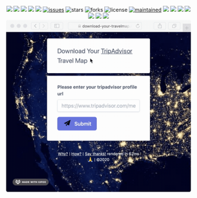<p align="center">
    <img src="https://img.shields.io/github/languages/top/christianhaller/download-your-travelmap"/>
    <img src="https://img.shields.io/badge/deno-^1.3.0-lightgrey?logo=deno">
    <img src="https://img.shields.io/badge/language-TypeScript-007ACC.svg?logo=typescript&logoColor=007ACC">
    <img src="https://img.shields.io/badge/tailwindcss%20-%2338B2AC.svg?logo=tailwind-css&logoColor=white"/>
    <img src="https://img.shields.io/github/last-commit/christianhaller/download-your-travelmap?labelColor=black">
    <a href="https://github.com/christianhaller/download-your-travelmap/issues/"><img src="https://img.shields.io/github/issues/christianhaller/download-your-travelmap" alt="issues" /></a>
    <img src="https://img.shields.io/github/stars/christianhaller/download-your-travelmap" alt="stars" />
    <img src="https://img.shields.io/github/forks/christianhaller/download-your-travelmap" alt="forks" />
    <img src="https://img.shields.io/github/license/christianhaller/download-your-travelmap" alt="license" />
    <a href="https://GitHub.com/christianhaller/download-your-travelmap/graphs/commit-activity"><img src="https://img.shields.io/badge/Maintained%3F-yes-green.svg" alt="maintained" /></a>
  
   
   <img src="https://img.shields.io/github/package-json/dependency-version/christianhaller/download-your-travelmap/geojson" />
   <img src="https://img.shields.io/github/package-json/dependency-version/christianhaller/download-your-travelmap/json2csv" />
   <img src="https://img.shields.io/github/package-json/dependency-version/christianhaller/download-your-travelmap/jszip" />
   <img src="https://img.shields.io/github/package-json/dependency-version/christianhaller/download-your-travelmap/loadjs" />
   <img src="https://img.shields.io/github/package-json/dependency-version/christianhaller/download-your-travelmap/bytes" />
   <img src="https://img.shields.io/github/package-json/dependency-version/christianhaller/download-your-travelmap/country-emoji" />
   <img src="https://img.shields.io/github/package-json/dependency-version/christianhaller/download-your-travelmap/tokml" />
   <img src="./website.gif" /> 
</p>








